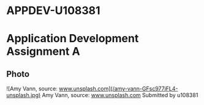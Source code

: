 # APPDEV-U108381
# Application Development Assignment A
## Photo
![Amy Vann, source: www.unsplash.com](/amy-vann-GFsc977iFL4-unsplash.jpg)
Amy Vann, source: www.unsplash.com
Submitted by u108381
